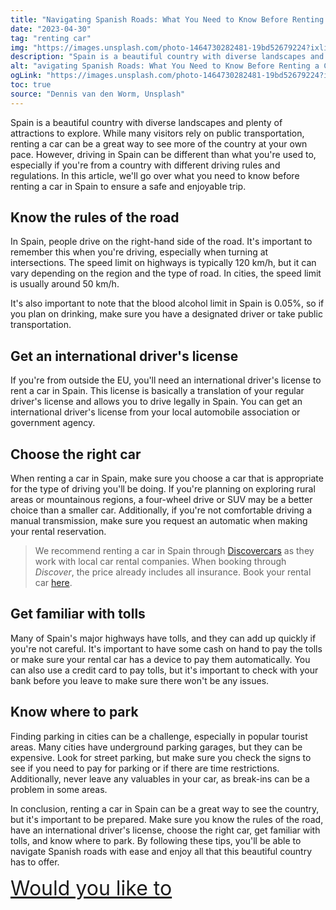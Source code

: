 ```yaml
---
title: "Navigating Spanish Roads: What You Need to Know Before Renting a Car"
date: "2023-04-30"
tag: "renting car"
img: "https://images.unsplash.com/photo-1464730282481-19bd52679224?ixlib=rb-4.0.3&ixid=MnwxMjA3fDB8MHxwaG90by1wYWdlfHx8fGVufDB8fHx8&auto=format&fit=crop&w=1170&q=80"
description: "Spain is a beautiful country with diverse landscapes and plenty of attractions to explore. While many visitors rely on public transportation, renting a car can be a great way to see more of the country at your own pace. However, driving in Spain can be different than what you're used to, especially if you're from a country with different driving rules and regulations. In this article, we'll go over what you need to know before renting a car in Spain to ensure a safe and enjoyable trip."
alt: "avigating Spanish Roads: What You Need to Know Before Renting a Car"
ogLink: "https://images.unsplash.com/photo-1464730282481-19bd52679224?ixlib=rb-4.0.3&ixid=MnwxMjA3fDB8MHxwaG90by1wYWdlfHx8fGVufDB8fHx8&auto=format&fit=crop&w=1170&q=80"
toc: true
source: "Dennis van den Worm, Unsplash"
---
```


Spain is a beautiful country with diverse landscapes and plenty of attractions to explore. While many visitors rely on public transportation, renting a car can be a great way to see more of the country at your own pace. However, driving in Spain can be different than what you're used to, especially if you're from a country with different driving rules and regulations. In this article, we'll go over what you need to know before renting a car in Spain to ensure a safe and enjoyable trip.

## Know the rules of the road

In Spain, people drive on the right-hand side of the road. It's important to remember this when you're driving, especially when turning at intersections. The speed limit on highways is typically 120 km/h, but it can vary depending on the region and the type of road. In cities, the speed limit is usually around 50 km/h.

It's also important to note that the blood alcohol limit in Spain is 0.05%, so if you plan on drinking, make sure you have a designated driver or take public transportation.

## Get an international driver's license

If you're from outside the EU, you'll need an international driver's license to rent a car in Spain. This license is basically a translation of your regular driver's license and allows you to drive legally in Spain. You can get an international driver's license from your local automobile association or government agency.

## Choose the right car

When renting a car in Spain, make sure you choose a car that is appropriate for the type of driving you'll be doing. If you're planning on exploring rural areas or mountainous regions, a four-wheel drive or SUV may be a better choice than a smaller car. Additionally, if you're not comfortable driving a manual transmission, make sure you request an automatic when making your rental reservation.

 > We recommend renting a car in Spain through  <a href="https://www.discovercars.com/?a_aid=spainCars" rel="noopener noreferrer" target="_blank"> Discovercars</a>
 as they work with local car rental companies. When booking through *Discover*, the price already includes all insurance. Book your rental car [here](https://www.discovercars.com/?a_aid=spainCars).

## Get familiar with tolls

Many of Spain's major highways have tolls, and they can add up quickly if you're not careful. It's important to have some cash on hand to pay the tolls or make sure your rental car has a device to pay them automatically. You can also use a credit card to pay tolls, but it's important to check with your bank before you leave to make sure there won't be any issues.

## Know where to park

Finding parking in cities can be a challenge, especially in popular tourist areas. Many cities have underground parking garages, but they can be expensive. Look for street parking, but make sure you check the signs to see if you need to pay for parking or if there are time restrictions. Additionally, never leave any valuables in your car, as break-ins can be a problem in some areas.

In conclusion, renting a car in Spain can be a great way to see the country, but it's important to be prepared. Make sure you know the rules of the road, have an international driver's license, choose the right car, get familiar with tolls, and know where to park. By following these tips, you'll be able to navigate Spanish roads with ease and enjoy all that this beautiful country has to offer.

  <a href="https://www.discovercars.com/?a_aid=spainCars" rel="noopener noreferrer" target="_blank" style="text-align:center;font-size:2rem"> Would you like to </a> 